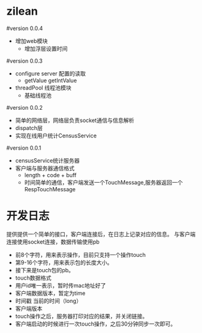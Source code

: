 # zilean
#version 0.0.4
- 增加web模块
    - 增加浮层设置时间

#version 0.0.3
- configure server 配置的读取
	- getValue getIntValue
- threadPool 线程池模块
	- 基础线程池

#version 0.0.2
- 简单的网络层，网络层负责socket通信与信息解析
- dispatch层
- 实现在线用户统计CensusService


#version 0.0.1
- censusService统计服务器
- 客户端与服务器通信格式
	- length + code  + buff
	- 时间简单的通信，客户端发送一个TouchMessage,服务器返回一个RespTouchMessage

# 开发日志
提供提供一个简单的接口，客户端连接后，在日志上记录对应的信息。
与客户端连接使用socket连接，数据传输使用pb

- 前8个字符，用来表示操作，目前只支持一个操作touch
- 第9-16个字符，用来表示包的长度大小。
- 接下来是touch包的pb。
- touch数据格式
 - 用户id唯一表示，暂时传mac地址好了
 - 客户端数据版本，暂定为time
 - 时间戳 当前的时间（long）
 - 客户端版本
- touch操作之后，服务器打印对应的结果，并关闭链接。
- 客户端启动的时候进行一次touch操作，之后30分钟同步一次即可。
